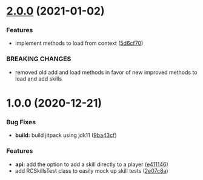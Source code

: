 # [2.0.0](https://github.com/raidcraft/rcskills-test/compare/v1.0.0...v2.0.0) (2021-01-02)


### Features

* implement methods to load from context ([5d6cf70](https://github.com/raidcraft/rcskills-test/commit/5d6cf70f6103d869629e5e376dcf902d629083c0))


### BREAKING CHANGES

* removed old add and load methods in favor of new improved methods to load and add skills

# 1.0.0 (2020-12-21)


### Bug Fixes

* **build:** build jitpack using jdk11 ([9ba43cf](https://github.com/raidcraft/rcskills-test/commit/9ba43cf7397817ac2a4a0b4fc2058f4972067efa))


### Features

* **api:** add the option to add a skill directly to a player ([e411146](https://github.com/raidcraft/rcskills-test/commit/e411146f5f82bb47f8e3c71d004e8407834db668))
* add RCSkillsTest class to easily mock up skill tests ([2e07c8a](https://github.com/raidcraft/rcskills-test/commit/2e07c8a32319f7337f869dd93e57ebdb3eb40505))
